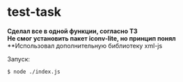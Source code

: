# test-task

**Сделал все в одной функции, согласно ТЗ**
<br />
**Не смог установить пакет iconv-lite, но принцип понял**
<br />
**Использовал дополнительную библиотеку xml-js
<br />

Запуск:
```
$ node ./index.js
```
